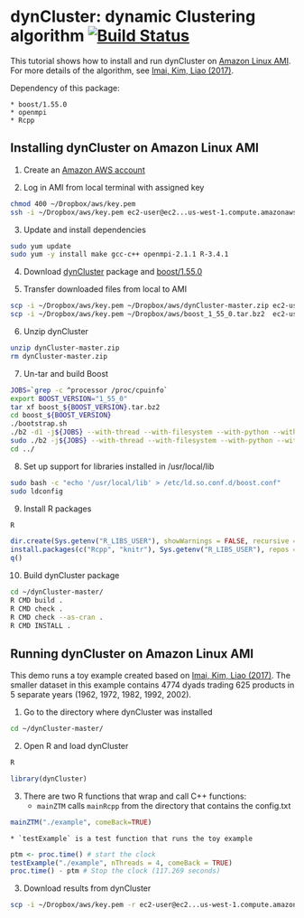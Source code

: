 # dynCluster: dynamic Clustering algorithm [![Build Status](https://travis-ci.org/kosukeimai/dynCluster.svg?branch=master)](https://travis-ci.org/kosukeimai/dynCluster)

This tutorial shows how to install and run dynCluster on [Amazon Linux AMI](http://aws.amazon.com/amazon-linux-ami/). For more details of the algorithm, see [Imai, Kim, Liao (2017)](https://www.stevenliao.org/uploads/2/5/6/9/25699716/bigtrade.pdf).

Dependency of this package:

    * boost/1.55.0
    * openmpi
    * Rcpp

## Installing dynCluster on Amazon Linux AMI

1. Create an [Amazon AWS account](https://aws.amazon.com/)

2. Log in AMI from local terminal with assigned key
```sh
chmod 400 ~/Dropbox/aws/key.pem
ssh -i ~/Dropbox/aws/key.pem ec2-user@ec2...us-west-1.compute.amazonaws.com
```

3. Update and install dependencies
```sh
sudo yum update
sudo yum -y install make gcc-c++ openmpi-2.1.1 R-3.4.1
```

4. Download [dynCluster](https://github.com/HJ08003/dynCluster/archive/master.zip) package and [boost/1.55.0](http://sourceforge.net/projects/boost/files/boost/1.55.0/boost_1_55_0.tar.bz2)

5. Transfer downloaded files from local to AMI
```sh
scp -i ~/Dropbox/aws/key.pem ~/Dropbox/aws/dynCluster-master.zip ec2-user@ec2...us-west-1.compute.amazonaws.com:~
scp -i ~/Dropbox/aws/key.pem ~/Dropbox/aws/boost_1_55_0.tar.bz2  ec2-user@ec2...us-west-1.compute.amazonaws.com:~
```

6. Unzip dynCluster
```sh
unzip dynCluster-master.zip
rm dynCluster-master.zip
```

7. Un-tar and build Boost
```sh
JOBS=`grep -c ^processor /proc/cpuinfo`
export BOOST_VERSION="1_55_0"
tar xf boost_${BOOST_VERSION}.tar.bz2
cd boost_${BOOST_VERSION}
./bootstrap.sh
./b2 -d1 -j${JOBS} --with-thread --with-filesystem --with-python --with-regex -sHAVE_ICU=1 --with-program_options --with-system link=shared release toolset=gcc stage
sudo ./b2 -j${JOBS} --with-thread --with-filesystem --with-python --with-regex -sHAVE_ICU=1 --with-program_options --with-system toolset=gcc link=shared release install
cd ../
```

8. Set up support for libraries installed in /usr/local/lib
```sh
sudo bash -c "echo '/usr/local/lib' > /etc/ld.so.conf.d/boost.conf"
sudo ldconfig
```

9. Install R packages
```sh
R
```    
```R    
dir.create(Sys.getenv("R_LIBS_USER"), showWarnings = FALSE, recursive = TRUE)
install.packages(c("Rcpp", "knitr"), Sys.getenv("R_LIBS_USER"), repos = "http://cran.case.edu" )
q()
```

10. Build dynCluster package
```sh
cd ~/dynCluster-master/
R CMD build .
R CMD check .
R CMD check --as-cran .
R CMD INSTALL .
```

## Running dynCluster on Amazon Linux AMI

This demo runs a toy example created based on [Imai, Kim, Liao (2017)](https://www.stevenliao.org/uploads/2/5/6/9/25699716/bigtrade.pdf). The smaller dataset in this example contains 4774 dyads trading 625 products in 5 separate years (1962, 1972, 1982, 1992, 2002).

1. Go to the directory where dynCluster was installed
```sh
cd ~/dynCluster-master/
```

2. Open R and load dynCluster
```sh
R
```
```R
library(dynCluster)
```

3. There are two R functions that wrap and call C++ functions:
    * `mainZTM` calls `mainRcpp` from the directory that contains the config.txt
```R
mainZTM("./example", comeBack=TRUE)
```
    * `testExample` is a test function that runs the toy example
```R
ptm <- proc.time() # start the clock
testExample("./example", nThreads = 4, comeBack = TRUE)
proc.time() - ptm # Stop the clock (117.269 seconds)
```

3. Download results from dynCluster
```sh
scp -i ~/Dropbox/aws/key.pem -r ec2-user@ec2...us-west-1.compute.amazonaws.com:~/dynCluster-master/example ~/Dropbox/aws/out-raw/
```


